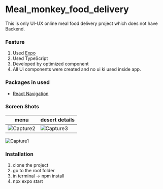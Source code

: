 # Meal_monkey_food_delivery

This is only UI-UX online meal food delivery project which does not have Backend.

### Feature

1. Used [Expo](www.expo.dev)
2. Used TypeScript
3. Developed by optimized component
4. All Ui components were created and no ui ki used inside app.

### Packages in used

- [React Navigation](https://reactnavigation.org/)

### Screen Shots

<!-- ![Capture1](https://github.com/MrezaVasebi/meal_monkey/assets/53302880/1e5aa53b-97f3-4f96-8ac8-ebaf7d63b404)

![Capture2](https://github.com/MrezaVasebi/meal_monkey/assets/53302880/c79ec08d-3737-43f6-b2c7-aa172f64bf86)

![Capture3](https://github.com/MrezaVasebi/meal_monkey/assets/53302880/48b9edfc-5196-40db-9a55-7da507438c38) -->

| menu                                                                                                         | desert details                                                                                               |
| ------------------------------------------------------------------------------------------------------------ | ------------------------------------------------------------------------------------------------------------ |
| ![Capture2](https://github.com/MrezaVasebi/meal_monkey/assets/53302880/c79ec08d-3737-43f6-b2c7-aa172f64bf86) | ![Capture3](https://github.com/MrezaVasebi/meal_monkey/assets/53302880/48b9edfc-5196-40db-9a55-7da507438c38) |

![Capture1](https://github.com/MrezaVasebi/meal_monkey/assets/53302880/1e5aa53b-97f3-4f96-8ac8-ebaf7d63b404)

### Installation

1. clone the project
2. go to the root folder
3. in terminal -> npm install
4. npx expo start
